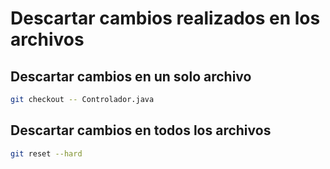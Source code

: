 # Descartar cambios realizados en los archivos

## Descartar cambios en un solo archivo
```bash
git checkout -- Controlador.java
```

## Descartar cambios en todos los archivos
```bash
git reset --hard
```